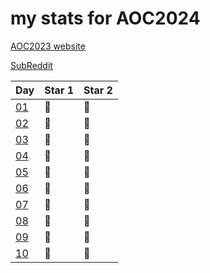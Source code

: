 # my stats for AOC2024
[AOC2023 website](https://adventofcode.com/2024)

[SubReddit](https://www.reddit.com/r/adventofcode/)


| Day                    	| Star 1| Star 2|
| --------------------------|------	|------	|
| [01](/01.py)         		|🌟 		| 🌟		|
| [02](/02.py)         		|🌟 		| 🌟		|
| [03](/03.py)         		|🌟 		| 🌟		|
| [04](/04.py)         		|🌟 		| 🌟		|
| [05](/05.py)         		|🌟 		| 🌟		|
| [06](/06.py)         		|🌟 		| 🌟		|
| [07](/07.py)         		|🌟 		| 🌟		|
| [08](/08.py)         		|🌟 		| 🌟		|
| [09](/09.py)         		|🌟 		| 🌟		|
| [10](/10.py)         		|🌟 		| 🌟		|
